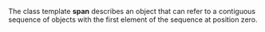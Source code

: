 The class template  **span** describes an object that can refer to a contiguous sequence of objects with the first element of the sequence at position zero.